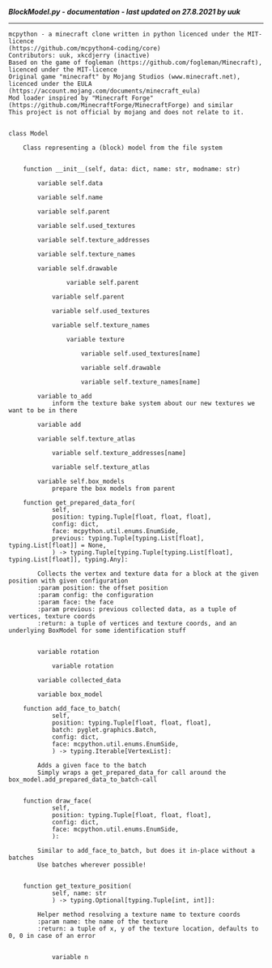 ***BlockModel.py - documentation - last updated on 27.8.2021 by uuk***
___

    mcpython - a minecraft clone written in python licenced under the MIT-licence 
    (https://github.com/mcpython4-coding/core)
    Contributors: uuk, xkcdjerry (inactive)
    Based on the game of fogleman (https://github.com/fogleman/Minecraft), licenced under the MIT-licence
    Original game "minecraft" by Mojang Studios (www.minecraft.net), licenced under the EULA
    (https://account.mojang.com/documents/minecraft_eula)
    Mod loader inspired by "Minecraft Forge" (https://github.com/MinecraftForge/MinecraftForge) and similar
    This project is not official by mojang and does not relate to it.


    class Model
        
        Class representing a (block) model from the file system


        function __init__(self, data: dict, name: str, modname: str)

            variable self.data

            variable self.name

            variable self.parent

            variable self.used_textures

            variable self.texture_addresses

            variable self.texture_names

            variable self.drawable

                    variable self.parent

                variable self.parent

                variable self.used_textures

                variable self.texture_names

                    variable texture

                        variable self.used_textures[name]

                        variable self.drawable

                        variable self.texture_names[name]

            variable to_add
                inform the texture bake system about our new textures we want to be in there

            variable add

            variable self.texture_atlas

                variable self.texture_addresses[name]

                variable self.texture_atlas

            variable self.box_models
                prepare the box models from parent

        function get_prepared_data_for(
                self,
                position: typing.Tuple[float, float, float],
                config: dict,
                face: mcpython.util.enums.EnumSide,
                previous: typing.Tuple[typing.List[float], typing.List[float]] = None,
                ) -> typing.Tuple[typing.Tuple[typing.List[float], typing.List[float]], typing.Any]:
            
            Collects the vertex and texture data for a block at the given position with given configuration
            :param position: the offset position
            :param config: the configuration
            :param face: the face
            :param previous: previous collected data, as a tuple of vertices, texture coords
            :return: a tuple of vertices and texture coords, and an underlying BoxModel for some identification stuff


            variable rotation

                variable rotation

            variable collected_data

            variable box_model

        function add_face_to_batch(
                self,
                position: typing.Tuple[float, float, float],
                batch: pyglet.graphics.Batch,
                config: dict,
                face: mcpython.util.enums.EnumSide,
                ) -> typing.Iterable[VertexList]:
            
            Adds a given face to the batch
            Simply wraps a get_prepared_data_for call around the box_model.add_prepared_data_to_batch-call


        function draw_face(
                self,
                position: typing.Tuple[float, float, float],
                config: dict,
                face: mcpython.util.enums.EnumSide,
                ):
            
            Similar to add_face_to_batch, but does it in-place without a batches
            Use batches wherever possible!


        function get_texture_position(
                self, name: str
                ) -> typing.Optional[typing.Tuple[int, int]]:
            
            Helper method resolving a texture name to texture coords
            :param name: the name of the texture
            :return: a tuple of x, y of the texture location, defaults to 0, 0 in case of an error


                variable n